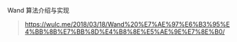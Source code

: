 Wand 算法介绍与实现
> https://wulc.me/2018/03/18/Wand%20%E7%AE%97%E6%B3%95%E4%BB%8B%E7%BB%8D%E4%B8%8E%E5%AE%9E%E7%8E%B0/
